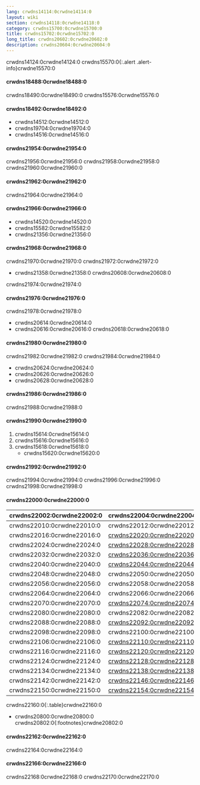 ```yaml
---
lang: crwdns14114:0crwdne14114:0
layout: wiki
section: crwdns14118:0crwdne14118:0
category: crwdns15700:0crwdne15700:0
title: crwdns15702:0crwdne15702:0
long_title: crwdns20602:0crwdne20602:0
description: crwdns20604:0crwdne20604:0
---
```


crwdns14124:0crwdne14124:0
crwdns15570:0{:.alert .alert-info}crwdne15570:0

#### crwdns18488:0crwdne18488:0
crwdns18490:0crwdne18490:0 crwdns15576:0crwdne15576:0

#### crwdns18492:0crwdne18492:0
- crwdns14512:0crwdne14512:0
- crwdns19704:0crwdne19704:0
- crwdns14516:0crwdne14516:0

#### crwdns21954:0crwdne21954:0
crwdns21956:0crwdne21956:0 crwdns21958:0crwdne21958:0 crwdns21960:0crwdne21960:0

#### crwdns21962:0crwdne21962:0
crwdns21964:0crwdne21964:0

#### crwdns21966:0crwdne21966:0
- crwdns14520:0crwdne14520:0
- crwdns15582:0crwdne15582:0
- crwdns21356:0crwdne21356:0

#### crwdns21968:0crwdne21968:0
crwdns21970:0crwdne21970:0 crwdns21972:0crwdne21972:0
- crwdns21358:0crwdne21358:0 crwdns20608:0crwdne20608:0

crwdns21974:0crwdne21974:0

#### crwdns21976:0crwdne21976:0
crwdns21978:0crwdne21978:0

- crwdns20614:0crwdne20614:0
- crwdns20616:0crwdne20616:0 crwdns20618:0crwdne20618:0

#### crwdns21980:0crwdne21980:0
crwdns21982:0crwdne21982:0 crwdns21984:0crwdne21984:0
- crwdns20624:0crwdne20624:0
- crwdns20626:0crwdne20626:0
- crwdns20628:0crwdne20628:0

#### crwdns21986:0crwdne21986:0
crwdns21988:0crwdne21988:0

#### crwdns21990:0crwdne21990:0
1. crwdns15614:0crwdne15614:0
1. crwdns15616:0crwdne15616:0
1. crwdns15618:0crwdne15618:0
   - crwdns15620:0crwdne15620:0

#### crwdns21992:0crwdne21992:0
crwdns21994:0crwdne21994:0 crwdns21996:0crwdne21996:0 crwdns21998:0crwdne21998:0

#### crwdns22000:0crwdne22000:0

| crwdns22002:0crwdne22002:0 | crwdns22004:0crwdne22004:0                | crwdns22006:0crwdne22006:0   | crwdns22008:0crwdne22008:0   |
| -------------------------- | ----------------------------------------- | ---------------------------- | ---------------------------- |
| crwdns22010:0crwdne22010:0 | crwdns22012:0crwdne22012:0                | `crwdns22014:0crwdne22014:0` |                              |
| crwdns22016:0crwdne22016:0 | [crwdns22020:0crwdne22020:0][stellads]    | `crwdns22022:0crwdne22022:0` |                              |
| crwdns22024:0crwdne22024:0 | [crwdns22028:0crwdne22028:0][a5200ds]     | `crwdns22030:0crwdne22030:0` |                              |
| crwdns22032:0crwdne22032:0 | [crwdns22036:0crwdne22036:0][a7800ds]     | `crwdns22038:0crwdne22038:0` |                              |
| crwdns22040:0crwdne22040:0 | [crwdns22044:0crwdne22044:0][xegs-ds]     | crwdns22046:0crwdne22046:0   |                              |
| crwdns22048:0crwdne22048:0 | crwdns22050:0crwdne22050:0                | crwdns22052:0crwdne22052:0   | crwdns22054:0crwdne22054:0   |
| crwdns22056:0crwdne22056:0 | crwdns22058:0crwdne22058:0                | crwdns22060:0crwdne22060:0   | crwdns22062:0crwdne22062:0   |
| crwdns22064:0crwdne22064:0 | crwdns22066:0crwdne22066:0                | `crwdns22068:0crwdne22068:0` |                              |
| crwdns22070:0crwdne22070:0 | [crwdns22074:0crwdne22074:0][gameyob]     | crwdns22076:0crwdne22076:0   | `crwdns22078:0crwdne22078:0` |
| crwdns22080:0crwdne22080:0 | crwdns22082:0crwdne22082:0                | crwdns22084:0crwdne22084:0   | `crwdns22086:0crwdne22086:0` |
| crwdns22088:0crwdne22088:0 | [crwdns22092:0crwdne22092:0][s8ds]        | `crwdns22094:0crwdne22094:0` | `crwdns22096:0crwdne22096:0` |
| crwdns22098:0crwdne22098:0 | crwdns22100:0crwdne22100:0                | `crwdns22102:0crwdne22102:0` | crwdns22104:0crwdne22104:0   |
| crwdns22106:0crwdne22106:0 | [crwdns22110:0crwdne22110:0][s8ds]        | `crwdns22112:0crwdne22112:0` | `crwdns22114:0crwdne22114:0` |
| crwdns22116:0crwdne22116:0 | [crwdns22120:0crwdne22120:0][mpeg4player] | `crwdns22122:0crwdne22122:0` |                              |
| crwdns22124:0crwdne22124:0 | [crwdns22128:0crwdne22128:0][nesds]       | crwdns22130:0crwdne22130:0   | `crwdns22132:0crwdne22132:0` |
| crwdns22134:0crwdne22134:0 | [crwdns22138:0crwdne22138:0][nitrografx]  | `crwdns22140:0crwdne22140:0` |                              |
| crwdns22142:0crwdne22142:0 | [crwdns22146:0crwdne22146:0][rvidplayer]  | `crwdns22148:0crwdne22148:0` |                              |
| crwdns22150:0crwdne22150:0 | [crwdns22154:0crwdne22154:0][snemulds]    | crwdns22156:0crwdne22156:0   | crwdns22158:0crwdne22158:0   |
crwdns22160:0{:.table}crwdne22160:0

- crwdns20800:0crwdne20800:0
crwdns20802:0{:footnotes}crwdne20802:0

#### crwdns22162:0crwdne22162:0
crwdns22164:0crwdne22164:0

#### crwdns22166:0crwdne22166:0
crwdns22168:0crwdne22168:0 crwdns22170:0crwdne22170:0

[^1]: crwdns16838:0crwdne16838:0
[^2]: crwdns16840:0crwdne16840:0
[^3]: crwdns16842:0crwdne16842:0
[^4]: crwdns18898:0crwdne18898:0
[^5]: crwdns18910:0crwdne18910:0
[^6]: crwdns18922:0crwdne18922:0
[^7]: crwdns18932:0crwdne18932:0
[^8]: crwdns18942:0crwdne18942:0

[a5200ds]: crwdns22026:0crwdne22026:0
[a7800ds]: crwdns22034:0crwdne22034:0
[gameyob]: crwdns22072:0crwdne22072:0
[mpeg4player]: crwdns22118:0crwdne22118:0
[nesds]: crwdns22126:0crwdne22126:0
[nitrografx]: crwdns22136:0crwdne22136:0
[rvidplayer]: crwdns22144:0crwdne22144:0
[s8ds]: crwdns22090:0crwdne22090:0
[s8ds]: crwdns22108:0crwdne22108:0
[snemulds]: crwdns22152:0crwdne22152:0
[stellads]: crwdns22018:0crwdne22018:0
[xegs-ds]: crwdns22042:0crwdne22042:0

